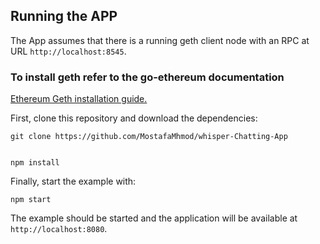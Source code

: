 ## Running the APP

The App assumes that there is a running geth client node with an RPC at URL `http://localhost:8545`. 
### To install geth refer to the go-ethereum documentation 
[Ethereum Geth installation guide.](https://github.com/ethereum/go-ethereum/wiki/Installing-Geth)


First, clone this repository and download the dependencies:

    git clone https://github.com/MostafaMhmod/whisper-Chatting-App


    npm install

Finally, start the example with:

    npm start

The example should be started and the application will be available at `http://localhost:8080`.

